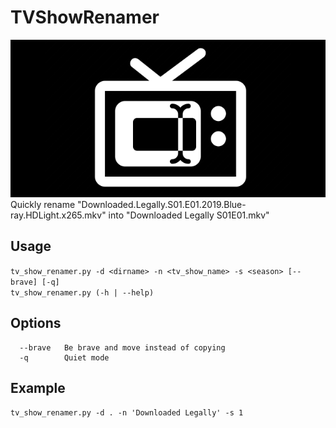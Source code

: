 # TVShowRenamer
![logo](https://github.com/0xthbz/TVShowRenamer/raw/master/res/logo.png)
Quickly rename "Downloaded.Legally.S01.E01.2019.Blue-ray.HDLight.x265.mkv" into "Downloaded Legally S01E01.mkv"

## Usage
   `tv_show_renamer.py -d <dirname> -n <tv_show_name> -s <season> [--brave] [-q]`  
   `tv_show_renamer.py (-h | --help)`  

## Options
```
  --brave   Be brave and move instead of copying
  -q        Quiet mode
```

## Example
  `tv_show_renamer.py -d . -n 'Downloaded Legally' -s 1`  
